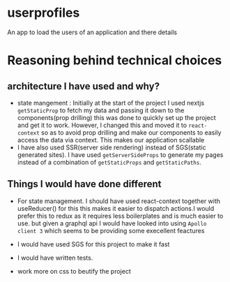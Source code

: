 # userprofiles
An app to load the users of an application and there details


# Reasoning behind technical choices

## architecture I have used and why?

- state mangement :
Initially at the start of the project I used nextjs `getStaticProp` to fetch my data and passing it down to the components(prop drilling) this was done to quickly set up the project and get it to work. However, I changed this and moved it to `react-context` so as to avoid prop drilling and make our components to easily access the data via context. This makes our application scallable
- I have also used SSR(server side rendering) instead of SGS(static generated sites).  I have used `getServerSideProps` to generate my pages instead of a combination of `getStaticProps` and `getStaticPaths`. 


## Things I would have done different

- For state management. I should have used react-context together with useReducer() for this this makes it easier to dispatch actions.I would prefer this to redux as it requires less boilerplates and is much easier to use. but given a graphql api I would have looked into using `Apollo client 3` which seems to be providing some execellent feactures

- I would have used SGS for this project to make it fast 
- I would have written tests.
- work more on css to beutify the project

